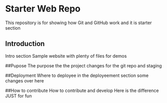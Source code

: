 # Starter Web Repo

This repository is for showing how Git and GitHub work and it is starter section

## Introduction

Intro section Sample website with plenty of files for demos

##Pupose
The purpose the the project changes for the git repo and staging

##Deployment
Where to deployee in the deployeement section some changes over here

##How to contribute
How to contribute and develop
Here is the difference
JUST for fun

